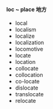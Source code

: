 ####  loc ~ place 地方

- local
- localism
- localize
- localization
- locomotive
- locate
- location
- collocate
- collocation
- co-locate
- dislocate
- translocate
- relocate
